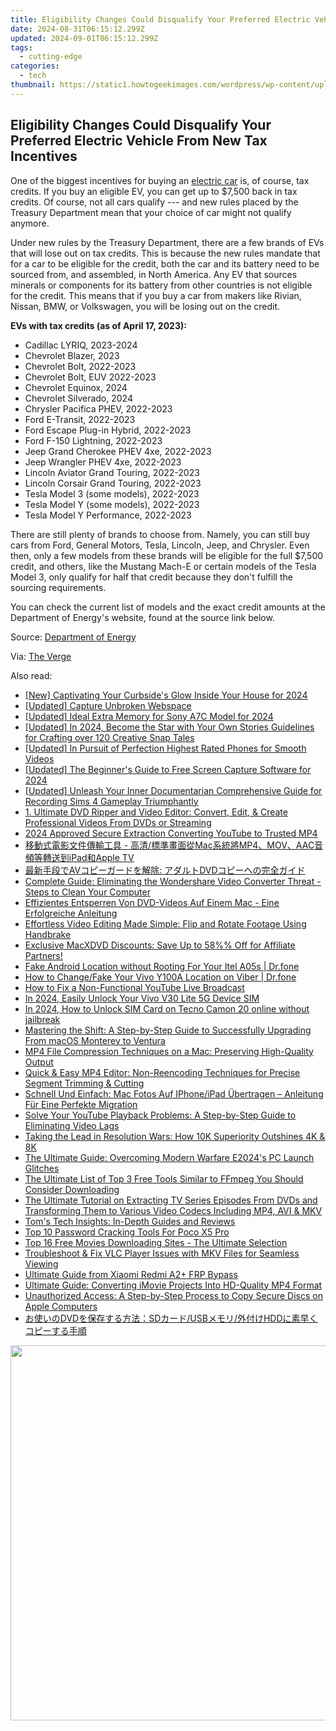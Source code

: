```yaml
---
title: Eligibility Changes Could Disqualify Your Preferred Electric Vehicle From New Tax Incentives
date: 2024-08-31T06:15:12.299Z
updated: 2024-09-01T06:15:12.299Z
tags:
  - cutting-edge
categories:
  - tech
thumbnail: https://static1.howtogeekimages.com/wordpress/wp-content/uploads/2023/03/52716322958_8b6b8b3809_o.jpg
---
```


## Eligibility Changes Could Disqualify Your Preferred Electric Vehicle From New Tax Incentives

One of the biggest incentives for buying an [electric car](https://data-wizards.techidaily.com/celestial-service-repairing-sql-hubs/) is, of course, tax credits. If you buy an eligible EV, you can get up to $7,500 back in tax credits. Of course, not all cars qualify --- and new rules placed by the Treasury Department mean that your choice of car might not qualify anymore.

 Under new rules by the Treasury Department, there are a few brands of EVs that will lose out on tax credits. This is because the new rules mandate that for a car to be eligible for the credit, both the car and its battery need to be sourced from, and assembled, in North America. Any EV that sources minerals or components for its battery from other countries is not eligible for the credit. This means that if you buy a car from makers like Rivian, Nissan, BMW, or Volkswagen, you will be losing out on the credit.

**EVs with tax credits (as of April 17, 2023):** 

* Cadillac LYRIQ, 2023-2024
* Chevrolet Blazer, 2023
* Chevrolet Bolt, 2022-2023
* Chevrolet Bolt, EUV 2022-2023
* Chevrolet Equinox, 2024
* Chevrolet Silverado, 2024
* Chrysler Pacifica PHEV, 2022-2023
* Ford E-Transit, 2022-2023
* Ford Escape Plug-in Hybrid, 2022-2023
* Ford F-150 Lightning, 2022-2023
* Jeep Grand Cherokee PHEV 4xe, 2022-2023
* Jeep Wrangler PHEV 4xe, 2022-2023
* Lincoln Aviator Grand Touring, 2022-2023
* Lincoln Corsair Grand Touring, 2022-2023
* Tesla Model 3 (some models), 2022-2023
* Tesla Model Y (some models), 2022-2023
* Tesla Model Y Performance, 2022-2023

 There are still plenty of brands to choose from. Namely, you can still buy cars from Ford, General Motors, Tesla, Lincoln, Jeep, and Chrysler. Even then, only a few models from these brands will be eligible for the full $7,500 credit, and others, like the Mustang Mach-E or certain models of the Tesla Model 3, only qualify for half that credit because they don't fulfill the sourcing requirements.

 You can check the current list of models and the exact credit amounts at the Department of Energy's website, found at the source link below.

 Source: [Department of Energy](https://fueleconomy.gov/feg/tax2023.shtml) 

 Via: [The Verge](https://www.theverge.com/2023/4/17/23686516/ev-tax-credit-list-qualify-eligible-tesla-chevy-ford)

<ins class="adsbygoogle"
     style="display:block"
     data-ad-format="autorelaxed"
     data-ad-client="ca-pub-7571918770474297"
     data-ad-slot="1223367746"></ins>



<ins class="adsbygoogle"
     style="display:block"
     data-ad-client="ca-pub-7571918770474297"
     data-ad-slot="8358498916"
     data-ad-format="auto"
     data-full-width-responsive="true"></ins>

<span class="atpl-alsoreadstyle">Also read:</span>
<div><ul>
<li><a href="https://fox-helps.techidaily.com/new-captivating-your-curbsides-glow-inside-your-house-for-2024/"><u>[New] Captivating Your Curbside's Glow Inside Your House for 2024</u></a></li>
<li><a href="https://screen-sharing-recording.techidaily.com/updated-capture-unbroken-webspace/"><u>[Updated] Capture Unbroken Webspace</u></a></li>
<li><a href="https://fox-glue.techidaily.com/updated-ideal-extra-memory-for-sony-a7c-model-for-2024/"><u>[Updated] Ideal Extra Memory for Sony A7C Model for 2024</u></a></li>
<li><a href="https://snapchat-videos.techidaily.com/updated-in-2024-become-the-star-with-your-own-stories-guidelines-for-crafting-over-120-creative-snap-tales/"><u>[Updated] In 2024, Become the Star with Your Own Stories  Guidelines for Crafting over 120 Creative Snap Tales</u></a></li>
<li><a href="https://some-techniques.techidaily.com/updated-in-pursuit-of-perfection-highest-rated-phones-for-smooth-videos/"><u>[Updated] In Pursuit of Perfection  Highest Rated Phones for Smooth Videos</u></a></li>
<li><a href="https://screen-capture.techidaily.com/updated-the-beginners-guide-to-free-screen-capture-software-for-2024/"><u>[Updated] The Beginner's Guide to Free Screen Capture Software for 2024</u></a></li>
<li><a href="https://screen-capture.techidaily.com/updated-unleash-your-inner-documentarian-comprehensive-guide-for-recording-sims-4-gameplay-triumphantly/"><u>[Updated] Unleash Your Inner Documentarian  Comprehensive Guide for Recording Sims 4 Gameplay Triumphantly</u></a></li>
<li><a href="https://some-guidance.techidaily.com/1-ultimate-dvd-ripper-and-video-editor-convert-edit-and-create-professional-videos-from-dvds-or-streaming/"><u>1. Ultimate DVD Ripper and Video Editor: Convert, Edit, & Create Professional Videos From DVDs or Streaming</u></a></li>
<li><a href="https://youtube-stream.techidaily.com/2024-approved-secure-extraction-converting-youtube-to-trusted-mp4/"><u>2024 Approved  Secure Extraction  Converting YouTube to Trusted MP4</u></a></li>
<li><a href="https://some-guidance.techidaily.com/macmp4movaacipadapple-tv/"><u>移動式電影文件傳輸工具 - 高清/標準畫面從Mac系統將MP4、MOV、AAC音頻等轉送到iPad和Apple TV</u></a></li>
<li><a href="https://some-guidance.techidaily.com/av-dvd/"><u>最新手段でAVコピーガードを解除: アダルトDVDコピーへの完全ガイド</u></a></li>
<li><a href="https://some-guidance.techidaily.com/complete-guide-eliminating-the-wondershare-video-converter-threat-steps-to-clean-your-computer/"><u>Complete Guide: Eliminating the Wondershare Video Converter Threat - Steps to Clean Your Computer</u></a></li>
<li><a href="https://some-guidance.techidaily.com/effizientes-entsperren-von-dvd-videos-auf-einem-mac-eine-erfolgreiche-anleitung/"><u>Effizientes Entsperren Von DVD-Videos Auf Einem Mac - Eine Erfolgreiche Anleitung</u></a></li>
<li><a href="https://some-guidance.techidaily.com/effortless-video-editing-made-simple-flip-and-rotate-footage-using-handbrake/"><u>Effortless Video Editing Made Simple: Flip and Rotate Footage Using Handbrake</u></a></li>
<li><a href="https://some-guidance.techidaily.com/exclusive-macxdvd-discounts-save-up-to-58-off-for-affiliate-partners/"><u>Exclusive MacXDVD Discounts: Save Up to 58%% Off for Affiliate Partners!</u></a></li>
<li><a href="https://android-location.techidaily.com/fake-android-location-without-rooting-for-your-itel-a05s-drfone-by-drfone-virtual/"><u>Fake Android Location without Rooting For Your Itel A05s | Dr.fone</u></a></li>
<li><a href="https://location-social.techidaily.com/how-to-changefake-your-vivo-y100a-location-on-viber-drfone-by-drfone-virtual-android/"><u>How to Change/Fake Your Vivo Y100A Location on Viber | Dr.fone</u></a></li>
<li><a href="https://some-guidance.techidaily.com/how-to-fix-a-non-functional-youtube-live-broadcast/"><u>How to Fix a Non-Functional YouTube Live Broadcast</u></a></li>
<li><a href="https://sim-unlock.techidaily.com/in-2024-easily-unlock-your-vivo-v30-lite-5g-device-sim-by-drfone-android/"><u>In 2024, Easily Unlock Your Vivo V30 Lite 5G Device SIM</u></a></li>
<li><a href="https://sim-unlock.techidaily.com/in-2024-how-to-unlock-sim-card-on-tecno-camon-20-online-without-jailbreak-by-drfone-android/"><u>In 2024, How to Unlock SIM Card on Tecno Camon 20 online without jailbreak</u></a></li>
<li><a href="https://some-guidance.techidaily.com/mastering-the-shift-a-step-by-step-guide-to-successfully-upgrading-from-macos-monterey-to-ventura/"><u>Mastering the Shift: A Step-by-Step Guide to Successfully Upgrading From macOS Monterey to Ventura</u></a></li>
<li><a href="https://some-guidance.techidaily.com/mp4-file-compression-techniques-on-a-mac-preserving-high-quality-output/"><u>MP4 File Compression Techniques on a Mac: Preserving High-Quality Output</u></a></li>
<li><a href="https://some-guidance.techidaily.com/quick-and-easy-mp4-editor-non-reencoding-techniques-for-precise-segment-trimming-and-cutting/"><u>Quick & Easy MP4 Editor: Non-Reencoding Techniques for Precise Segment Trimming & Cutting</u></a></li>
<li><a href="https://some-guidance.techidaily.com/schnell-und-einfach-mac-fotos-auf-iphoneipad-ubertragen-anleitung-fur-eine-perfekte-migration/"><u>Schnell Und Einfach: Mac Fotos Auf IPhone/iPad Übertragen – Anleitung Für Eine Perfekte Migration</u></a></li>
<li><a href="https://some-guidance.techidaily.com/solve-your-youtube-playback-problems-a-step-by-step-guide-to-eliminating-video-lags/"><u>Solve Your YouTube Playback Problems: A Step-by-Step Guide to Eliminating Video Lags</u></a></li>
<li><a href="https://some-guidance.techidaily.com/taking-the-lead-in-resolution-wars-how-10k-superiority-outshines-4k-and-8k/"><u>Taking the Lead in Resolution Wars: How 10K Superiority Outshines 4K & 8K</u></a></li>
<li><a href="https://win-answers.techidaily.com/the-ultimate-guide-overcoming-modern-warfare-e2024s-pc-launch-glitches/"><u>The Ultimate Guide: Overcoming Modern Warfare E2024's PC Launch Glitches</u></a></li>
<li><a href="https://some-guidance.techidaily.com/the-ultimate-list-of-top-3-free-tools-similar-to-ffmpeg-you-should-consider-downloading/"><u>The Ultimate List of Top 3 Free Tools Similar to FFmpeg You Should Consider Downloading</u></a></li>
<li><a href="https://some-guidance.techidaily.com/the-ultimate-tutorial-on-extracting-tv-series-episodes-from-dvds-and-transforming-them-to-various-video-codecs-including-mp4-avi-and-mkv/"><u>The Ultimate Tutorial on Extracting TV Series Episodes From DVDs and Transforming Them to Various Video Codecs Including MP4, AVI & MKV</u></a></li>
<li><a href="https://hardware-reviews.techidaily.com/toms-tech-insights-in-depth-guides-and-reviews/"><u>Tom's Tech Insights: In-Depth Guides and Reviews</u></a></li>
<li><a href="https://easy-unlock-android.techidaily.com/top-10-password-cracking-tools-for-poco-x5-pro-by-drfone-android/"><u>Top 10 Password Cracking Tools For Poco X5 Pro</u></a></li>
<li><a href="https://some-guidance.techidaily.com/top-16-free-movies-downloading-sites-the-ultimate-selection/"><u>Top 16 Free Movies Downloading Sites - The Ultimate Selection</u></a></li>
<li><a href="https://some-guidance.techidaily.com/troubleshoot-and-fix-vlc-player-issues-with-mkv-files-for-seamless-viewing/"><u>Troubleshoot & Fix VLC Player Issues with MKV Files for Seamless Viewing</u></a></li>
<li><a href="https://bypass-frp.techidaily.com/ultimate-guide-from-xiaomi-redmi-a2plus-frp-bypass-by-drfone-android/"><u>Ultimate Guide from Xiaomi Redmi A2+ FRP Bypass</u></a></li>
<li><a href="https://some-guidance.techidaily.com/ultimate-guide-converting-imovie-projects-into-hd-quality-mp4-format/"><u>Ultimate Guide: Converting iMovie Projects Into HD-Quality MP4 Format</u></a></li>
<li><a href="https://some-guidance.techidaily.com/unauthorized-access-a-step-by-step-process-to-copy-secure-discs-on-apple-computers/"><u>Unauthorized Access: A Step-by-Step Process to Copy Secure Discs on Apple Computers</u></a></li>
<li><a href="https://some-guidance.techidaily.com/dvdsdusbhdd/"><u>お使いのDVDを保存する方法：SDカード/USBメモリ/外付けHDDに素早くコピーする手順</u></a></li>
</ul></div>

<!-- affiliate ads begin -->
<a href="https://appsumo.8odi.net/c/5597632/2082541/7443" target="_top" id="2082541"><img src="//a.impactradius-go.com/display-ad/7443-2082541" border="0" alt="" width="1200" height="600"/></a><img height="0" width="0" src="https://appsumo.8odi.net/i/5597632/2082541/7443" style="position:absolute;visibility:hidden;" border="0" />
<!-- affiliate ads end -->
